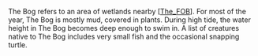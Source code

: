 The Bog refers to an area of wetlands nearby [[The_FOB]]. For most of the year, The Bog is mostly mud, covered in plants. During high tide, the water height in The Bog becomes deep enough to swim in. A list of creatures native to The Bog includes very small fish and the occasional snapping turtle.

[//begin]: # "Autogenerated link references for markdown compatibility"
[The_FOB]: The_FOB "The_FOB"
[//end]: # "Autogenerated link references"
